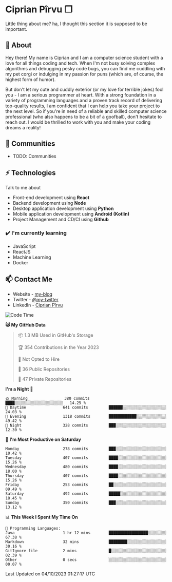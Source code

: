 # Ciprian Pîrvu ❐

Little thing about me? ha, I thought this section it is supposed to be important.

## 🧐 About

Hey there! My name is Ciprian and I am a computer science student with a love for all things coding and tech. When I'm not busy solving complex algorithms and debugging pesky code bugs, you can find me cuddling with my pet corgi or indulging in my passion for puns (which are, of course, the highest form of humor).

But don't let my cute and cuddly exterior (or my love for terrible jokes) fool you - I am a serious programmer at heart. With a strong foundation in a variety of programming languages and a proven track record of delivering top-quality results, I am confident that I can help you take your project to the next level. So if you're in need of a reliable and skilled computer science professional (who also happens to be a bit of a goofball), don't hesitate to reach out. I would be thrilled to work with you and make your coding dreams a reality!

## 👯 Communities

-   TODO: Communities

## ⚡ Technologies

Talk to me about

-   Front-end development using **React**
-   Backend development using **Node**
-   Desktop application development using **Python**
-   Mobile application development using **Android (Kotlin)**
-   Project Management and CD/CI using **Github**

### ✔️ I'm currently learning

-   JavaScript
-   ReactJS
-   Machine Learning
-   Docker

## 📫 Contact Me

-   Website - [my-blog]()
-   Twitter - [@my-twitter]()
-   LinkedIn - [Ciprian Pîrvu](https://www.linkedin.com/in/p%C3%AErvu-ciprian-cristian-4415991b1/)

<!--START_SECTION:waka-->
![Code Time](http://img.shields.io/badge/Code%20Time-1%2C790%20hrs%2030%20mins-blue)

**🐱 My GitHub Data** 

> 📦 1.3 MB Used in GitHub's Storage 
 > 
> 🏆 354 Contributions in the Year 2023
 > 
> 🚫 Not Opted to Hire
 > 
> 📜 36 Public Repositories 
 > 
> 🔑 47 Private Repositories 
 > 
**I'm a Night 🦉** 

```text
🌞 Morning                380 commits         ████░░░░░░░░░░░░░░░░░░░░░   14.25 % 
🌆 Daytime                641 commits         ██████░░░░░░░░░░░░░░░░░░░   24.03 % 
🌃 Evening                1318 commits        ████████████░░░░░░░░░░░░░   49.42 % 
🌙 Night                  328 commits         ███░░░░░░░░░░░░░░░░░░░░░░   12.30 % 
```
📅 **I'm Most Productive on Saturday** 

```text
Monday                   278 commits         ███░░░░░░░░░░░░░░░░░░░░░░   10.42 % 
Tuesday                  407 commits         ████░░░░░░░░░░░░░░░░░░░░░   15.26 % 
Wednesday                480 commits         ████░░░░░░░░░░░░░░░░░░░░░   18.00 % 
Thursday                 407 commits         ████░░░░░░░░░░░░░░░░░░░░░   15.26 % 
Friday                   253 commits         ██░░░░░░░░░░░░░░░░░░░░░░░   09.49 % 
Saturday                 492 commits         █████░░░░░░░░░░░░░░░░░░░░   18.45 % 
Sunday                   350 commits         ███░░░░░░░░░░░░░░░░░░░░░░   13.12 % 
```


📊 **This Week I Spent My Time On** 

```text
💬 Programming Languages: 
Java                     1 hr 12 mins        █████████████████░░░░░░░░   67.38 % 
Markdown                 32 mins             ████████░░░░░░░░░░░░░░░░░   30.16 % 
GitIgnore file           2 mins              █░░░░░░░░░░░░░░░░░░░░░░░░   02.39 % 
Other                    0 secs              ░░░░░░░░░░░░░░░░░░░░░░░░░   00.07 % 
```


 Last Updated on 04/10/2023 01:27:17 UTC
<!--END_SECTION:waka-->
